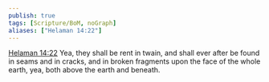 ```yaml
---
publish: true
tags: [Scripture/BoM, noGraph]
aliases: ["Helaman 14:22"]
---
```

[Helaman 14:22](https://churchofjesuschrist.org/study/scriptures/bofm/hel/14?lang=eng&id=p22#p22) Yea, they shall be rent in twain, and shall ever after be found in seams and in cracks, and in broken fragments upon the face of the whole earth, yea, both above the earth and beneath.
